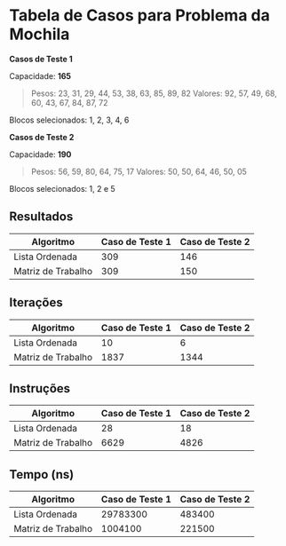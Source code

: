 
<!--
    Monte uma tabela com os resultados e número de iterações
    e instruções de ambas a implementações, para os casos de
    testes disponíveis no moodle.
-->

# Tabela de Casos para Problema da Mochila 

**Casos de Teste 1**

Capacidade: **165**

> Pesos:  23, 31, 29, 44, 53, 38, 63, 85, 89, 82
> Valores: 92, 57, 49, 68, 60, 43, 67, 84, 87, 72

Blocos selecionados: 1, 2, 3, 4, 6

**Casos de Teste 2**

Capacidade: **190**

> Pesos:  56, 59, 80, 64, 75, 17
> Valores: 50, 50, 64, 46, 50, 05

Blocos selecionados: 1, 2 e 5

## Resultados

| Algoritmo | Caso de Teste 1 | Caso de Teste 2
|-|-|-|
| Lista Ordenada | 309 | 146 |
| Matriz de Trabalho | 309 | 150 |

## Iterações

| Algoritmo | Caso de Teste 1 | Caso de Teste 2
|-|-|-|
| Lista Ordenada | 10 | 6 |
| Matriz de Trabalho | 1837 | 1344 |

## Instruções

| Algoritmo | Caso de Teste 1 | Caso de Teste 2
|-|-|-|
| Lista Ordenada | 28 | 18 |
| Matriz de Trabalho | 6629 | 4826 |

## Tempo (ns)

| Algoritmo | Caso de Teste 1 | Caso de Teste 2
|-|-|-|
| Lista Ordenada | 29783300 | 483400 |
| Matriz de Trabalho | 1004100 | 221500 |